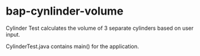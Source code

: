 bap-cynlinder-volume
====================

Cylinder Test calculates the volume of 3 separate cylinders based on user input.

CylinderTest.java contains main() for the application.
